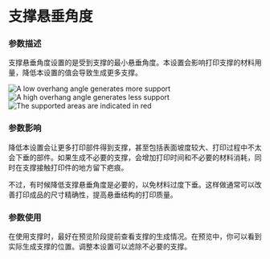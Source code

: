支撑悬垂角度
====
### **参数描述**
支撑悬垂角度设置的是受到支撑的最小悬垂角度。本设置会影响打印支撑的材料用量，降低本设置的值会导致生成更多支撑。

![A low overhang angle generates more support](../images/support_angle_low.png)
![A high overhang angle generates less support](../images/support_angle_high.png)
![The supported areas are indicated in red](../images/support_angle_prepare_mode.png)

### **参数影响**
降低本设置会让更多打印部件得到支撑，甚至包括表面坡度较大、打印过程中不太会下垂的部件。如果生成不必要的支撑，会增加打印时间和不必要的材料消耗，同时在支撑接触打印件的地方留下疤痕。

不过，有时候降低支撑悬垂角度是必要的，以免材料过度下垂。这样做通常可以改善打印成品的尺寸精确性，提高悬垂结构的打印质量。

### **参数使用**
在使用支撑时，最好在预览阶段提前查看支撑的生成情况。在预览中，你可以看到实际生成支撑的位置。调整本设置可以滤除不必要的支撑。